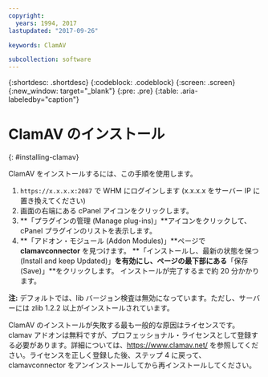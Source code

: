 ```yaml
---
copyright:
  years: 1994, 2017
lastupdated: "2017-09-26"

keywords: ClamAV

subcollection: software
---
```

{:shortdesc: .shortdesc}
{:codeblock: .codeblock}
{:screen: .screen}
{:new_window: target="_blank"}
{:pre: .pre}
{:table: .aria-labeledby="caption"}

# ClamAV のインストール
{: #installing-clamav}

ClamAV をインストールするには、この手順を使用します。

1. `https://x.x.x.x:2087` で WHM にログインします (x.x.x.x をサーバー IP に置き換えてください)
2. 画面の右端にある cPanel アイコンをクリックします。
3. **「プラグインの管理 (Manage plug-ins)」**アイコンをクリックして、cPanel プラグインのリストを表示します。
4. **「アドオン・モジュール (Addon Modules)」**ページで **clamavconnector** を見つけます。 **「インストールし、最新の状態を保つ (Install and keep Updated)」**を有効にし、ページの最下部にある**「保存 (Save)」**をクリックします。
インストールが完了するまで約 20 分かかります。 

**注:**
デフォルトでは、lib バージョン検査は無効になっています。ただし、サーバーには zlib 1.2.2 以上がインストールされています。

ClamAV のインストールが失敗する最も一般的な原因はライセンスです。 clamav アドオンは無料ですが、プロフェッショナル・ライセンスとして登録する必要があります。詳細については、https://www.clamav.net/ を参照してください。ライセンスを正しく登録した後、ステップ 4 に戻って、clamavconnector をアンインストールしてから再インストールしてください。
